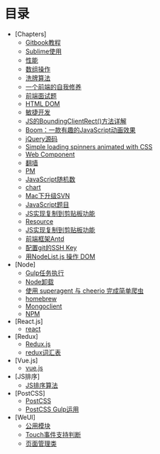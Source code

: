 # 目录

* [Chapters]
    * [Gitbook教程](chapters/gitbook.md)
    * [Sublime使用](chapters/sublime.md)
    * [性能](chapters/performance.md)
    * [数组操作](chapters/array.md)
    * [洗牌算法](chapters/shuffle.md)
    * [一个前端的自我修养](chapters/fe.md)
    * [前端面试题](chapters/interview.md)
    * [HTML DOM](chapters/dom.md)
    * [敏捷开发](chapters/scrum.md)
    * [JS的BoundingClientRect()方法详解](chapters/bc-rect.md)
    * [Boom：一款有趣的JavaScript动画效果](chapters/boom.md)
    * [jQuery源码](chapters/jquery.md)
    * [Simple loading spinners animated with CSS](chapters/css-spinners.md)
    * [Web Component](chapters/component.md)
    * [翻墙](chapters/overseas.md)
    * [PM](chapters/pm.md)
    * [JavaScript随机数](chapters/js-random.md)
    * [chart](chapters/chart.md)
    * [Mac下升级SVN](chapters/mac-svn.md)
    * [JavaScript题目](chapters/javascript.md)
    * [JS实现复制到剪贴板功能](chapters/copy.md)
    * [Resource](chapters/resource.md)
    * [JS实现复制到剪贴板功能](chapters/copy.md)
    * [前端框架Antd](chapters/antd.md)
    * [配置git的SSH Key](chapters/git.config.md)
    * [用NodeList.js 操作 DOM](chapters/nodelist.md)
* [Node]
    * [Gulp任务执行](node/gulp.md)
    * [Node卸载](node/node-remove.md)
    * [使用 superagent 与 cheerio 完成简单爬虫](node/net.md)
    * [homebrew](node/homebrew.md)
    * [Mongoclient](node/Mongoclient.md)
    * [NPM](node/npm.md)
* [React.js]
    * [react](react/react.md)
* [Redux]
    * [Redux.js](redux/redux.md)
    * [redux词汇表](redux/redux.glossary.md)
* [Vue.js]
    * [vue.js](vue/vue.md)
* [JS排序]
    * [JS排序算法](js-sort/sort.md)
* [PostCSS]
    * [PostCSS](/postcss/chapter01.md)
    * [PostCSS Gulp运用](/postcss/chapter02.md)
* [WeUI]
    * [公用模块](/weui/mixin.md)
    * [Touch事件支持判断](/weui/touch.md)
    * [页面管理类](/weui/page-manager.md)